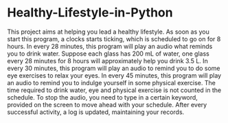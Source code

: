# Healthy-Lifestyle-in-Python
This project aims at helping you lead a healthy lifestyle.
As soon as you start this program, a clocks starts ticking, which is scheduled to go on for 8 hours.
In every 28 minutes, this program will play an audio what reminds you to drink water. Suppose each glass has 200 mL of water, one glass every 28 minutes for 8 hours will approximately help you drink 3.5 L.
In every 30 minutes, this program will play an audio to remind you to do some eye exercises to relax your eyes.
In every 45 minutes, this program will play an audio to remind you to indulge yourself in some physical exercise.
The time required to drink water, eye and physical exercise is not counted in the schedule.
To stop the audio, you need to type in a certain keyword, provided on the screen to move ahead with your schedule.
After every successful activity, a log is updated, maintaining your records.
